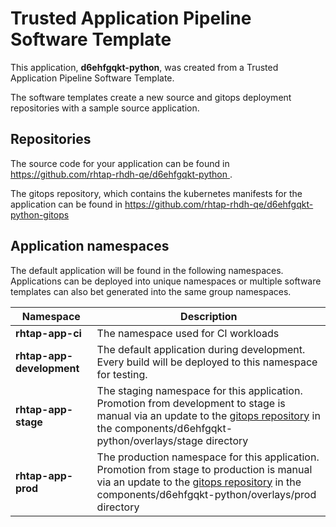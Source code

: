 # Trusted Application Pipeline Software Template

This application, **d6ehfgqkt-python**, was created from a Trusted Application Pipeline Software Template.

The software templates create a new source and gitops deployment repositories with a sample source application. 

## Repositories

The source code for your application can be found in [https://github.com/rhtap-rhdh-qe/d6ehfgqkt-python ](https://github.com/rhtap-rhdh-qe/d6ehfgqkt-python ).
 
The gitops repository, which contains the kubernetes manifests for the application can be found in 
[https://github.com/rhtap-rhdh-qe/d6ehfgqkt-python-gitops ](https://github.com/rhtap-rhdh-qe/d6ehfgqkt-python-gitops ) 

## Application namespaces 

The default application will be found in the following namespaces. Applications can be deployed into unique namespaces or multiple software templates can also bet generated into the same group namespaces.  

|  Namespace   |  Description   |  
| -------- | -------- |
| **rhtap-app-ci** | The namespace used for CI workloads |
| **rhtap-app-development** | The default application during development. Every build will be deployed to this namespace for testing. |
| **rhtap-app-stage** | The staging namespace for this application. Promotion from development to stage is manual via an update to the [gitops repository](https://github.com/rhtap-rhdh-qe/d6ehfgqkt-python-gitops ) in the components/d6ehfgqkt-python/overlays/stage directory |
| **rhtap-app-prod** | The production namespace for this application. Promotion from stage to production is manual via an update to the [gitops repository](https://github.com/rhtap-rhdh-qe/d6ehfgqkt-python-gitops ) in the components/d6ehfgqkt-python/overlays/prod directory |